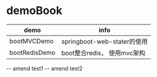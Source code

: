 # demoBook

| demo          | info                        |
| ------------- | --------------------------- |
| bootMVCDemo   | springboot-web-stater的使用 |
| bootRedisDemo | boot整合redis， 使用mvc架构 |

-- amend test1
-- amend test2
